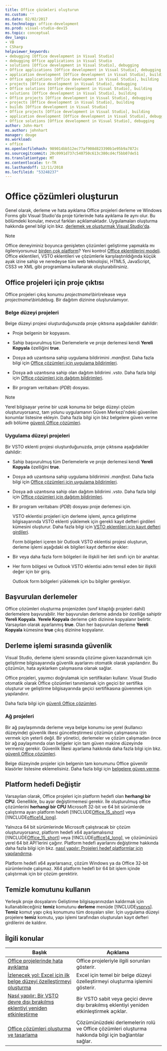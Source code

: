 ```yaml
---
title: Office çözümleri oluşturun
ms.custom: ''
ms.date: 02/02/2017
ms.technology: office-development
ms.prod: visual-studio-dev15
ms.topic: conceptual
dev_langs:
- VB
- CSharp
helpviewer_keywords:
- debugging [Office development in Visual Studio]
- debugging Office applications in Visual Studio
- solutions [Office development in Visual Studio], debugging
- Office applications [Office development in Visual Studio], debugging
- application development [Office development in Visual Studio], building
- Office applications [Office development in Visual Studio], building
- projects [Office development in Visual Studio], debugging
- Office solutions [Office development in Visual Studio], building
- solutions [Office development in Visual Studio], building
- Office projects [Office development in Visual Studio], debugging
- projects [Office development in Visual Studio], building
- builds [Office development in Visual Studio]
- Office projects [Office development in Visual Studio], building
- application development [Office development in Visual Studio], debugging
- Office solutions [Office development in Visual Studio], debugging
author: John-Hart
ms.author: johnhart
manager: douge
ms.workload:
- office
ms.openlocfilehash: 989014bb512ec77af908d823390b1e95b9a7872c
ms.sourcegitcommit: 20c0991d737c540750c613c380cd4cf5bb07de51
ms.translationtype: MT
ms.contentlocale: tr-TR
ms.lasthandoff: 12/11/2018
ms.locfileid: "53248237"
---
```

# <a name="build-office-solutions"></a>Office çözümleri oluşturun
  Genel olarak, derleme ve hata ayıklama Office projeleri derleme ve Windows Forms gibi Visual Studio'da proje türlerinde hata ayıklama ile aynı olur. Bu bölümdeki konular, mevcut farkları açıklamaktadır. Uygulamaları oluşturma hakkında genel bilgi için bkz. [derlemek ve oluşturmak Visual Studio'da](/visualstudio/ide/compiling-and-building-in-visual-studio).  
  
> [!NOTE]  
>  Office deneyiminiz boyunca genişleten çözümleri geliştirme yapmakla mı ilgileniyorsunuz [birden çok platform](https://dev.office.com/add-in-availability)? Yeni kontrol [Office eklentilerini modeli](https://dev.office.com/docs/add-ins/overview/office-add-ins). Office eklentileri, VSTO eklentileri ve çözümlerle karşılaştırıldığında küçük ayak izine sahip ve neredeyse tüm web teknolojisi, HTML5, JavaScript, CSS3 ve XML gibi programlama kullanarak oluşturabilirsiniz.  
  
## <a name="project-output-for-office-projects"></a>Office projeleri için proje çıktısı  
 Office projeleri çıkış konumu *projectname*\bin\release veya *projectname*\bin\debug. Bir dağıtım dizinine oluşturulamıyor.  
  
### <a name="document-level-projects"></a>Belge düzeyi projeleri  
 Belge düzeyi projesi oluşturduğunuzda proje çıktısına aşağıdakiler dahildir:  
  
-   Proje belgenin bir kopyasını.  
  
-   Sahip başvurulmuş tüm Derlemelerle ve proje derlemesi kendi **Yereli Kopyala** özelliğini **true**.  
  
-   Dosya adı uzantısına sahip uygulama bildirimini *.manifest*. Daha fazla bilgi için [Office çözümleri için uygulama bildirimleri](../vsto/application-manifests-for-office-solutions.md).  
  
-   Dosya adı uzantısına sahip olan dağıtım bildirimi *.vsto*. Daha fazla bilgi için [Office çözümleri için dağıtım bildirimleri](../vsto/deployment-manifests-for-office-solutions.md).  
  
-   Bir program veritabanı (*PDB*) dosyası.  
  
> [!NOTE]  
>  Yerel bilgisayar yerine bir uzak konuma bir belge düzeyi çözüm oluşturuyorsanız, tam yolunu uygulamanın Güven Merkezi'ndeki güvenilen konumlar listesine ekleyin. Daha fazla bilgi için bkz belgelere güven verme adlı bölüme [güvenli Office çözümleri](../vsto/securing-office-solutions.md).  
  
### <a name="application-level-projects"></a>Uygulama düzeyi projeleri  
 Bir VSTO eklenti projesi oluşturduğunuzda, proje çıktısına aşağıdakiler dahildir:  
  
- Sahip başvurulmuş tüm Derlemelerle ve proje derlemesi kendi **Yereli Kopyala** özelliğini **true**.  
  
- Dosya adı uzantısına sahip uygulama bildirimini *.manifest*. Daha fazla bilgi için [Office çözümleri için uygulama bildirimleri](../vsto/application-manifests-for-office-solutions.md).  
  
- Dosya adı uzantısına sahip olan dağıtım bildirimi *.vsto*. Daha fazla bilgi için [Office çözümleri için dağıtım bildirimleri](../vsto/deployment-manifests-for-office-solutions.md).  
  
- Bir program veritabanı (*PDB*) dosyası proje derlemesi için.  
  
  VSTO eklentisi projeleri için derleme işlemi, ayrıca geliştirme bilgisayarında VSTO eklenti yüklemek için gerekli kayıt defteri girdileri kümesini oluşturur. Daha fazla bilgi için [VSTO eklentileri için kayıt defteri girdileri](../vsto/registry-entries-for-vsto-add-ins.md).  
  
  Form bölgeleri içeren bir Outlook VSTO eklentisi projesi oluşturun, derleme işlemi aşağıdaki ek bilgileri kayıt defterine ekler:  
  
- Bir veya daha fazla form bölgeleri ile ilişkili her ileti sınıfı için bir anahtar.  
  
- Her form bölgesi ve Outlook VSTO eklentisi adını temsil eden bir ilişkili değer için bir giriş.  
  
  Outlook form bölgeleri yüklemek için bu bilgiler gerekiyor.  
  
## <a name="referenced-assemblies"></a>Başvurulan derlemeler  
 Office çözümleri oluşturma projenizden (sınıf kitaplığı projeleri dahil) derlemelere başvurabilir. Her başvurulan derleme adında bir özelliğe sahiptir **Yereli Kopyala**. **Yerele Kopyala** derleme çıktı dizinine kopyalanır belirtir. Varsayılan olarak ayarlanmış **true**. Olan her başvurulan derleme **Yereli Kopyala** kümesine **true** çıkış dizinine kopyalanır.  
  
## <a name="security-during-the-build-process"></a>Derleme işlemi sırasında güvenlik  
 Visual Studio, derleme işlemi sırasında çözüme güven kazandırmak için geliştirme bilgisayarında güvenlik ayarlarını otomatik olarak yapılandırır. Bu çözümün, hata ayıklarken çalışmasına olanak sağlar.  
  
 Office projeleri, yayımcı doğrulamak için sertifikaları kullanır. Visual Studio otomatik olarak Office çözümleri tanımlamak için geçici bir sertifika oluşturur ve geliştirme bilgisayarında geçici sertifikasına güvenmek için yapılandırır.  
  
 Daha fazla bilgi için [güvenli Office çözümleri](../vsto/securing-office-solutions.md).  
  
### <a name="network-projects"></a>Ağ projeleri  
 Bir ağ paylaşımında derleme veya belge konumu ise yerel (kullanıcı düzeyinde) güvenlik ilkesi güncelleştirmesi çözümün çalışmasına izin vermek için yeterli değil. Bir yönetici, derlemeler ve çözüm çalışmadan önce bir ağ paylaşımında olan belgeler için tam güven makine düzeyinde vermeniz gerekir. Güvenlik İlkesi ayarlama hakkında daha fazla bilgi için bkz. [güvenli Office çözümleri](../vsto/securing-office-solutions.md).  
  
 Belge düzeyinde projeler için belgenin tam konumunu Office güvenilir klasörler listesine eklemelisiniz. Daha fazla bilgi için [belgelere güven verme](../vsto/granting-trust-to-documents.md).  
  
## <a name="change-the-platform-target"></a>Platform hedefi Değiştir  
 Varsayılan olarak, Office projeleri için platform hedefi olan **herhangi bir CPU**. Genellikle, bu ayar değiştirmemesi gerekir. İle oluşturulmuş office çözümlerini **herhangi bir CPU** Microsoft 32-bit ve 64 bit sürümlerde çalıştırma ayarı platform hedefi [!INCLUDE[Office_15_short](../vsto/includes/office-15-short-md.md)] veya [!INCLUDE[office14_long](../vsto/includes/office14-long-md.md)].  
  
 Yalnızca 64 bit sürümlerinde Microsoft çalıştıracak bir çözüm oluşturuyorsanız, platform hedefi x64 ayarlamalısınız [!INCLUDE[Office_15_short](../vsto/includes/office-15-short-md.md)] veya [!INCLUDE[office14_long](../vsto/includes/office14-long-md.md)], ve çözümünüzü yerel 64 bit API'lerini çağırır. Platform hedefi ayarlarını değiştirme hakkında daha fazla bilgi için bkz. [nasıl yapılır: Projeleri hedef platformlar için yapılandırma](../ide/how-to-configure-projects-to-target-platforms.md).  
  
 Platform hedefi x64 ayarlarsanız, çözüm Windows ya da Office 32-bit sürümlerinde çalışmaz. X64 platform hedefi bir 64 bit işlem içinde çalıştırmak için bir çözüm gerektirir.  
  
## <a name="use-the-clean-command"></a>Temizle komutunu kullanın  
 Yerleşik proje dosyalarını Geliştirme bilgisayarınızdan kaldırmak için kullanabileceğiniz **temiz** komutunu **derleme** menüde [!INCLUDE[vsprvs](../sharepoint/includes/vsprvs-md.md)]. **Temiz** komut yapı çıkış konumunu tüm dosyaları siler. İçin uygulama düzeyi projelere **temiz** komutu, yapı işlemi tarafından oluşturulan kayıt defteri girdilerini de kaldırır.  
  
## <a name="related-topics"></a>İlgili konular  
  
|Başlık|Açıklama|  
|-----------|-----------------|  
|[Office projelerinde hata ayıklama](../vsto/debugging-office-projects.md)|Office projeleriyle ilgili sorunları gösterir.|  
|[İzlenecek yol: Excel için ilk belge düzeyi özelleştirmeyi oluşturma](../vsto/walkthrough-creating-your-first-document-level-customization-for-excel.md)|Excel için temel bir belge düzeyi özelleştirmeyi oluşturma işlemini gösterir.|  
|[Nasıl yapılır: Bir VSTO devre dışı bırakılmış eklentiyi yeniden etkinleştirme](../vsto/how-to-re-enable-a-vsto-add-in-that-has-been-disabled.md)|Bir VSTO sabit veya geçici devre dışı bırakılmış eklentiyi yeniden etkinleştirmek açıklar.|  
|[Office çözümleri oluşturma ve tasarlama](../vsto/designing-and-creating-office-solutions.md)|Çözümünüzdeki derlemelerin rolü ve Office çözümleri oluşturma hakkında bilgi için bağlantılar sağlar.|  
  
  